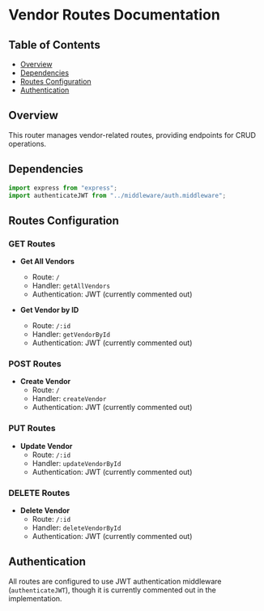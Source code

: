 # Vendor Routes Documentation

## Table of Contents

- [Overview](#overview)
- [Dependencies](#dependencies)
- [Routes Configuration](#routes-configuration)
- [Authentication](#authentication)

## Overview

This router manages vendor-related routes, providing endpoints for CRUD operations.

## Dependencies

```typescript
import express from "express";
import authenticateJWT from "../middleware/auth.middleware";
```

## Routes Configuration

### GET Routes

- **Get All Vendors**

  - Route: `/`
  - Handler: `getAllVendors`
  - Authentication: JWT (currently commented out)

- **Get Vendor by ID**
  - Route: `/:id`
  - Handler: `getVendorById`
  - Authentication: JWT (currently commented out)

### POST Routes

- **Create Vendor**
  - Route: `/`
  - Handler: `createVendor`
  - Authentication: JWT (currently commented out)

### PUT Routes

- **Update Vendor**
  - Route: `/:id`
  - Handler: `updateVendorById`
  - Authentication: JWT (currently commented out)

### DELETE Routes

- **Delete Vendor**
  - Route: `/:id`
  - Handler: `deleteVendorById`
  - Authentication: JWT (currently commented out)

## Authentication

All routes are configured to use JWT authentication middleware (`authenticateJWT`), though it is currently commented out in the implementation.
